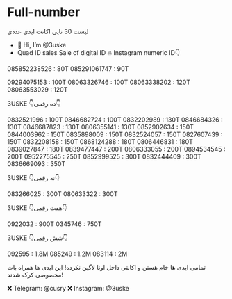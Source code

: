 # Full-number
لیست 30 تایی اکانت ایدی عددی


- 👋 Hi, I’m @3uske
- Quad ID sales
Sale of digital ID 🔥
Instagram numeric ID👇




 085852238526 : 80T
 085291061747 : 90T
 

 
 09294075153 : 100T
 08063326746 : 100T
 08063338202 : 120T
 08063553029 : 120T
 
 3USKE                    👇ده رقمی👇
 
 0832521996 : 100T
 0846682724 : 100T
 0832202989 : 130T
 0846684326 : 130T
 0846687823 : 130T
 0806355141 : 130T
 0852902634 : 150T
 0844003962 : 150T
 0835898009 : 150T
 0832524057 : 150T
 0827607439 : 150T
 0832208158 : 150T
 0868124288 : 180T
 0806446831 : 180T
 0839027847 : 180T
 0839477447 : 200T
 0806333055 : 200T
 0894534545 : 200T
 0952275545 : 250T
 0852999525 : 300T
 0832444409 : 300T
 0836669093 : 350T
 
 3USKE                    👇نه رقمی👇
 
 
 083266025 : 300T
 080633322 : 300T

 
 3USKE                    👇هفت رقمی👇
 
 0922032 : 900T
 0345746 : 750T
 
 3USKE                    👇شش رقمی👇
 
 092595 : 1.8M
 085249 : 1.2M
 083114 : 2M
 
 تمامی ایدی ها خام هستن و اکانتی داخل اونا لاگین نکرده!
 این ایدی ها همراه بات مخصوصی کرک شدند!
 
 
 
 ❌ Telegram: @cusry
 ❌ Instagram: @3uske
